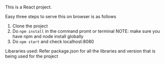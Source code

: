 This is a React project.

Easy three steps to serve this on browser is as follows

1) Clone the project
2) Do `npm install` in the command promt or terminal
NOTE: make sure you have npm and node install globally
3) Do `npm start` and check localhost:8080 

Libararies used:
Refer package.json for all the libraries and version that is being used for the project
